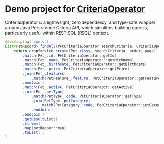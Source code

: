 # Demo project for [CriteriaOperator](https://github.com/apulbere/crop)

CriteriaOperator is a lightweight, zero dependency, and type-safe wrapper around Java Persistence Criteria API, which simplifies building queries, particularly useful within REST SQL (RSQL) context.

```java
@GetMapping("/pets")
List<PetRecord> findAll(PetCriteriaOperator searchCriteria, CriteriaOperatorOrder order, CriteriaOperatorPage page) {
    return cropService.create(Pet.class, searchCriteria, order, page)
        .match(Pet_.id, PetCriteriaOperator::getId)
        .match(Pet_.name, PetCriteriaOperator::getNickname)
        .match(Pet_.birthdate, PetCriteriaOperator::getBirthdate)
        .match(Pet_.price, PetCriteriaOperator::getPrice)
        .join(Pet_.features)
            .match(PetFeature_.feature, PetCriteriaOperator::getFeatures)
        .endJoin()
        .match(Pet_.active, PetCriteriaOperator::getActive)
        .join(Pet_.petType)
            .match(PetType_.code, PetCriteriaOperator::getType)
            .join(PetType_.petCategory)
                .match(PetCategory_.code, PetCriteriaOperator::getCategory)
            .endJoin()
        .endJoin()
        .getResultList()
        .stream()
        .map(petMapper::map)
        .toList();
}
```
